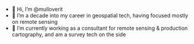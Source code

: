 - 👋 Hi, I’m @mulloverit
- 👀 I’m a decade into my career in geospatial tech, having focused mostly on remote sensing
- 🌱 I’m currently working as a consultant for remote sensing & production cartography, and am a survey tech on the side

<!---
mulloverit/mulloverit is a ✨ special ✨ repository because its `README.md` (this file) appears on your GitHub profile.
You can click the Preview link to take a look at your changes.
--->
